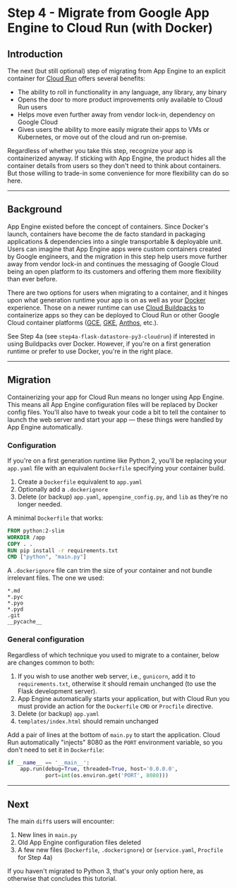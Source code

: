 # Step 4 - Migrate from Google App Engine to Cloud Run (with Docker)

## Introduction

The next (but still optional) step of migrating from App Engine to an explicit container for [Cloud Run](https://cloud.google.com/run) offers several benefits:

- The ability to roll in functionality in any language, any library, any binary
- Opens the door to more product improvements only available to Cloud Run users
- Helps move even further away from vendor lock-in, dependency on Google Cloud
- Gives users the ability to more easily migrate their apps to VMs or Kubernetes, or move out of the cloud and run on-premise.

Regardless of whether you take this step, recognize your app is containerized anyway. If sticking with App Engine, the product hides all the container details from users so they don't need to think about containers. But those willing to trade-in some convenience for more flexibility can do so here.

---

## Background

App Engine existed before the concept of containers. Since Docker's launch, containers have become the de facto standard in packaging applications & dependencies into a single transportable & deployable unit. Users can imagine that App Engine apps were custom containers created by Google engineers, and the migration in this step help users move further away from vendor lock-in and continues the messaging of Google Cloud being an open platform to its customers and offering them more flexibility than ever before.

There are two options for users when migrating to a container, and it hinges upon what generation runtime your app is on as well as your [Docker](http://docker.com/) experience. Those on a newer runtime can use [Cloud Buildpacks](https://github.com/GoogleCloudPlatform/buildpacks) to containerize apps so they can be deployed to Cloud Run or other Google Cloud container platforms ([GCE](https://cloud.google.com/compute), [GKE](https://cloud.google.com/kubernetes-engine), [Anthos](http://cloud.google.com/anthos), etc.).

See Step 4a (see `step4a-flask-datastore-py3-cloudrun`) if interested in using Buildpacks over Docker. However, if you're on a first generation runtime or prefer to use Docker, you're in the right place.

---

## Migration

Containerizing your app for Cloud Run means no longer using App Engine. This means all App Engine configuration files will be replaced by Docker config files. You'll also have to tweak your code a bit to tell the container to launch the web server and start your app &mdash; these things were handled by App Engine automatically.

### Configuration

If you're on a first generation runtime like Python 2, you'll be replacing your `app.yaml` file with an equivalent `Dockerfile` specifying your container build.

1. Create a `Dockerfile` equivalent to `app.yaml`
1. Optionally add a `.dockerignore`
1. Delete (or backup)  `app.yaml`, `appengine_config.py`, and `lib` as they're no longer needed.

A minimal `Dockerfile` that works:

```Dockerfile
FROM python:2-slim
WORKDIR /app
COPY . .
RUN pip install -r requirements.txt
CMD ["python", "main.py"]
```

A `.dockerignore` file can trim the size of your container and not bundle irrelevant files. The one we used:

```ignore
*.md
*.pyc
*.pyo
*.pyd
.git
__pycache__
```

### General configuration

Regardless of which technique you used to migrate to a container, below are changes common to both:

1. If you wish to use another web server, i.e., `gunicorn`, add it to `requirements.txt`, otherwise it should remain unchanged (to use the Flask development server).
1. App Engine automatically starts your application, but with Cloud Run you must provide an action for the `Dockerfile` `CMD` or `Procfile` directive.
1. Delete (or backup) `app.yaml`
1. `templates/index.html` should remain unchanged

Add a pair of lines at the bottom of `main.py` to start the application. Cloud Run automatically "injects" 8080 as the `PORT` environment variable, so you don't need to set it in `Dockerfile`:

```python
if __name__ == '__main__':
    app.run(debug=True, threaded=True, host='0.0.0.0',
            port=int(os.environ.get('PORT', 8080)))
```

---

## Next

The main `diff`s users will encounter:

1. New lines in `main.py`
1. Old App Engine configuration files deleted
1. A few new files (`Dockerfile`, `.dockerignore`) or (`service.yaml`, `Procfile` for Step 4a)

If you haven't migrated to Python 3, that's your only option here, as otherwise that concludes this tutorial.
